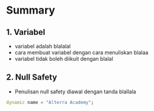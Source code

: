 # Summary

## 1. Variabel

- variabel adalah blalalal
- cara membuat variabel dengan cara menuliskan blalaa
- variabel tidak boleh diikuit dengan blalal
  
## 2. Null Safety

- Penulisan null safety diawal dengan tanda blallala

```dart
dynamic name = "Alterra Academy";
```